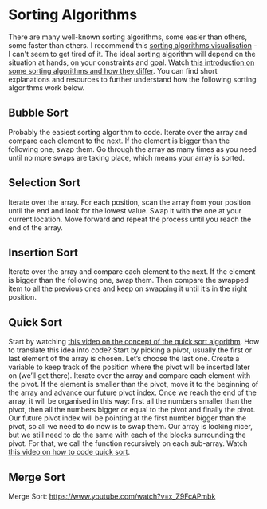 # Sorting Algorithms

There are many well-known sorting algorithms, some easier than others, some faster than others.
I recommend this [sorting algorithms visualisation](https://www.youtube.com/watch?v=ZZuD6iUe3Pc) - I can't seem to get tired of it.
The ideal sorting algorithm will depend on the situation at hands, on your constraints and goal.
Watch [this introduction on some sorting algorithms and how they differ](https://www.youtube.com/watch?v=1sdEchFsL0Y).
You can find short explanations and resources to further understand how the following sorting algorithms work below.

## Bubble Sort
Probably the easiest sorting algorithm to code.
Iterate over the array and compare each element to the next.
If the element is bigger than the following one, swap them.
Go through the array as many times as you need until no more swaps are taking place, which means your array is sorted.

## Selection Sort
Iterate over the array.
For each position, scan the array from your position until the end and look for the lowest value.
Swap it with the one at your current location.
Move forward and repeat the process until you reach the end of the array.

## Insertion Sort
Iterate over the array and compare each element to the next.
If the element is bigger than the following one, swap them.
Then compare the swapped item to all the previous ones and keep on swapping it until it’s in the right position.

## Quick Sort
Start by watching [this video on the concept of the quick sort algorithm](https://www.youtube.com/watch?v=WaNLJf8xzC4).
How to translate this idea into code?
Start by picking a pivot, usually the first or last element of the array is chosen.
Let’s choose the last one.
Create a variable to keep track of the position where the pivot will be inserted later on (we’ll get there).
Iterate over the array and compare each element with the pivot.
If the element is smaller than the pivot, move it to the beginning of the array and advance our future pivot index.
Once we reach the end of the array, it will be organised in this way: first all the numbers smaller than the pivot, then all the numbers bigger or equal to the pivot and finally the pivot.
Our future pivot index will be pointing at the first number bigger than the pivot, so all we need to do now is to swap them.
Our array is looking nicer, but we still need to do the same with each of the blocks surrounding the pivot.
For that, we call the function recursively on each sub-array.
Watch [this video on how to code quick sort](https://www.youtube.com/watch?v=eqo2LxRADhU).

## Merge Sort
Merge Sort: https://www.youtube.com/watch?v=x_Z9FcAPmbk


